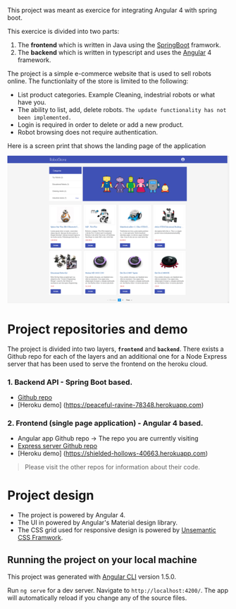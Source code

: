 This project was meant as exercice for integrating Angular 4 with spring boot.

This exercice is divided into two parts: 
1. The **frontend** which is written in Java using the [SpringBoot](https://projects.spring.io/spring-boot/) framwork.
2. The **backend** which is written in typescript and uses the [Angular](https://angular.io) 4 framework. 

The project is a simple e-commerce website that is used to sell robots online. The functionlaity of the store is limited to the following:
- List product categories. Example Cleaning, indestrial robots or what have you.
- The ability to list, add, delete robots. `The update functionality has not been implemented.`
- Login is required in order to delete or add a new product.
- Robot browsing does not require authentication.

Here is a screen print that shows the landing page of the application

![](https://github.com/osenouci/robotStoreExpressServer/blob/master/screenshots/home.png)

# Project repositories and demo 
The project is divided into two layers, **`frontend`** and **`backend`**. There exists a Github repo for each of the layers and an additional one for a Node Express server that has been used to serve the frontend on the heroku cloud.

### 1. Backend API - Spring Boot based.
- [Github repo](https://github.com/osenouci/RobotStore)
- [Heroku demo] (https://peaceful-ravine-78348.herokuapp.com)

### 2. Frontend (single page application) - Angular 4 based.
- Angular app Github repo -> The repo you are currently visiting
- [Express server Github repo](https://github.com/osenouci/robotStoreExpressServer)
- [Heroku demo] (https://shielded-hollows-40663.herokuapp.com)


> Please visit the other repos for information about their code. 

# Project design
- The project is powered by Angular 4.
- The UI in powered by Angular's Material design library.
- The CSS grid used for responsive design is powered by [Unsemantic CSS Framwork](https://unsemantic.com).





## Running the project on your local machine

This project was generated with [Angular CLI](https://github.com/angular/angular-cli) version 1.5.0.

Run `ng serve` for a dev server. Navigate to `http://localhost:4200/`. The app will automatically reload if you change any of the source files.
